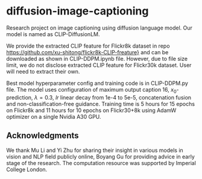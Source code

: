 # diffusion-image-captioning

Research project on image captioning using diffusion language model. Our model is named as CLIP-DiffusionLM.

We provide the extracted CLIP feature for Flickr8k dataset in repo https://github.com/xu-shitong/flickr8k-CLIP-freature} and can be downloaded as shown in CLIP-DDPM.ipynb file. However, due to file size limit, we do not disclose extracted CLIP feature for Flickr30k dataset. User will need to extract their own.

Best model hyperparameter config and training code is in CLIP-DDPM.py file. The model uses configuration of maximum output caption 16, $x_0$-prediction, $\lambda = 0.3$, $lr$ linear decay from 1e-4 to 5e-5, concatenation fusion and non-classification-free guidance. Training time is 5 hours for 15 epochs on Flickr8k and 11 hours for 10 epochs on Flickr30+8k using AdamW optimizer on a single Nvidia A30 GPU.

## Acknowledgments
We thank Mu Li and Yi Zhu for sharing their insight in various models in vision and NLP field publicly online, Boyang Gu for providing advice in early stage of the research. The computation resource was supported by Imperial College London. 
